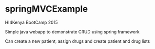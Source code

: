 # springMVCExample

HI4Kenya BootCamp 2015

Simple java webapp to demonstrate CRUD using spring framework

Can create a new patient, assign drugs and create patient and drug lists
